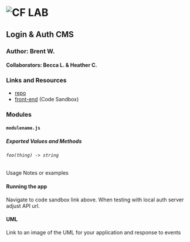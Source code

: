![CF](http://i.imgur.com/7v5ASc8.png) LAB
=================================================

## Login & Auth CMS

### Author: Brent W.
#### Collaborators: Becca L. & Heather C.

### Links and Resources
* [repo](https://github.com/BrentTech/37-login-auth)
* [front-end](https://codesandbox.io/s/nw9k9pqlr4) (Code Sandbox)

### Modules
#### `modulename.js`
##### Exported Values and Methods
###### `foo(thing) -> string`
Usage Notes or examples

#### Running the app
Navigate to code sandbox link above. When testing with local auth server adjust API url.

#### UML
Link to an image of the UML for your application and response to events
